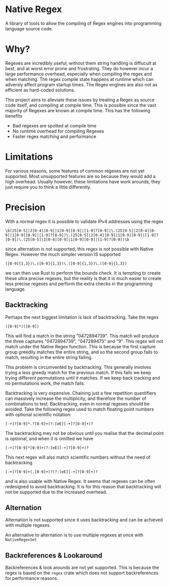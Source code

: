 # Native Regex

A library of tools to allow the compiling of Regex engines into programming language source code.

# Why?

Regexes are incredibly useful, without them string handling is diffucult at best, and at worst error prone and frustrating.
They do however incur a large performance overhead, especially when compiling the regex and when matching. 
The regex compile state happens at runtime which can adversly affect program startup times. 
The Regex engines are also not as efficient as hard-coded solutions. 

This project aims to alleviate these issues by treating a Regex as source code itself, and compiling at compile time.
This is possible since the vast majority of Regexes are known at compile time.
This has the following benefits

- Bad regexes are spotted at compile time
- No runtime overhead for compiling Regexes
- Faster regex matching and performance

# Limitations

For various reasons, some features of common regexes are not yet supported. 
Most unsupported features are so because they would add a high overhead. Usually however, these limitations have work arounds, they just require you to think a little differently.

# Precision

With a normal regex it is possible to validate IPv4 addresses using the regex 

```regexp
\b(25[0-5]|2[0-4][0-9]|1[0-9][0-9]|[1-9]?[0-9])\.(25[0-5]|2[0-4][0-9]|1[0-9][0-9]|[1-9]?[0-9])\.(25[0-5]|2[0-4][0-9]|1[0-9][0-9]|[1-9]?[0-9])\.(25[0-5]|2[0-4][0-9]|1[0-9][0-9]|[1-9]?[0-9])\b
```

since alternation is not supported, this regex is not possible with Native Regex. However the much simpler version IS supported

```regexp
([0-9]{1,3})\.([0-9]{1,3})\.([0-9]{1,3})\.([0-9]{1,3})
```

we can then use Rust to perform the bounds check. It is tempting to create these ultra precise regexes, but the reality is that it is much easier to create less precise regexes and perform the extra checks in the programming language.

## Backtracking

Perhaps the next biggest limitation is lack of backtracking. Take the regex 

```regexp
([0-9]*)([0-9])
```

This will find a match in the string "0472894739". This match will produce the three captures "0472894739", "047289473" and "9".
This regex will not match under the Native Regex function. This is because the first capture group greedily matches the entire string, and so the second group fails to match, resulting in the entire string failing.

This problem is circumvented by backtracking. This generally involves trying a less greedy match for the previous match.
If this fails we keep trying different permutations until it matches. If we keep back tracking and no permutations work, the match fails.

Backtracking is very expensive. Chaining just a few repetition quantifiers can massively increase the multiplicity, and therefore the number of combinations to test.
Backtracking, even in normal regexes should be avoided. Take the following regex used to match floating point numbers with optional scientific notation:

```regexp
[-+]?[0-9]*.?[0-9]+(?:[eE][-+]?[0-9]+)?
```

The backtracking mey not be obvious until you realise that the decimal point is optional, and when it is omitted we have

```regexp
[-+]?[0-9]*[0-9]+(?:[eE][-+]?[0-9]+)?
```

This next regex will also match scientific numbers without the need of backtracking

```regexp
[-+]?[0-9]+(.[0-9]+)?(?:[eE][-+]?[0-9]+)?
```

and is also usable with Native Regex. It seems that regexes can be often redesigned to avoid backtracking.
It is for this reason that backtracking will not be supported due to the increased overhead.

## Alternation

Alternation is not supported since it uses backtracking and can be achieved with multiple regexes.

An alternative to alternation is to use multiple regexes at once with `NativeRegexSet`

## Backreferences & Lookaround

Backreferences & look arounds are not yet supported. This is because the regex is based on the `regex` crate which does not support backreferences for performance reasons.
